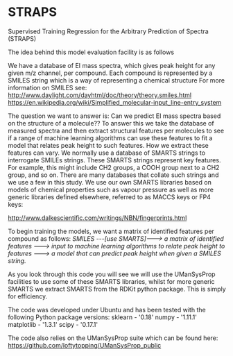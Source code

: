 # STRAPS
Supervised Training Regression for the Arbitrary Prediction of Spectra (STRAPS)  

The idea behind this model evaluation facility is as follows

We have a database of EI mass spectra, which gives peak height for any given m/z channel, per compound. Each compound is represented by a SMILES string which is a way of representing a chemical structure For more information on SMILES see:
http://www.daylight.com/dayhtml/doc/theory/theory.smiles.html
https://en.wikipedia.org/wiki/Simplified_molecular-input_line-entry_system

The question we want to answer is: Can we predict EI mass spectra based on the structure of a molecule?? To answer this we take the database of measured spectra and then extract structural features per molecules to see if a range of machine learning algorithms can use these features to fit a model that relates peak height to such features. How we extract these features can vary. We normally use a database of SMARTS strings to interrogate SMILEs strings. These SMARTS strings represent key features. For example, this might include CH2 groups, a COOH group next to a CH2 group, and so on. There are many databases that collate such strings and we use a few in this study. We use our own SMARTS libraries based on models of chemical properties such as vapour pressure as well as more generic libraries defined elsewhere, referred to as MACCS keys or FP4 keys:

http://www.dalkescientific.com/writings/NBN/fingerprints.html

To begin training the models, we want a matrix of identified features per compound as follows:
*SMILES ---[use SMARTS]---> a matrix of identified features ---> input to machine learning algorithms to relate peak height to features ---> a model that can predict peak height when given a SMILES string.*

As you look through this code you will see we will use the UManSysProp facilities to use some of these SMARTS libraries, whilst for more generic SMARTS we extract SMARTS from the RDKit python package. This is simply for efficiency.

The code was developed under Ubuntu and has been tested with the following Python package versions:
sklearn - '0.18'
numpy - '1.11.1'
matplotlib - '1.3.1'
scipy - '0.17.1'

The code also relies on the UManSysProp suite which can be found here: https://github.com/loftytopping/UManSysProp_public

